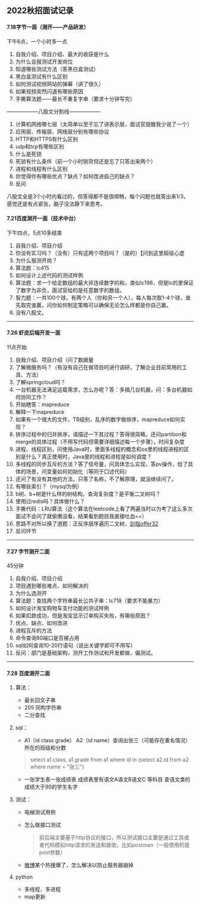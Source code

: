 ## 2022秋招面试记录

#### 7.18字节一面（测开——产品研发）

下午6点，一个小时多一点

1. 自我介绍、项目介绍、最大的收获是什么
2. 为什么会报测试开发岗位
3. 知道哪些测试方法（答黑白盒测试）
4. 黑白盒测试有什么区别
5. 如何测试视频网站的弹幕（讲了很久）
6. 如果视频突然闪退有哪些原因
7. 手撕算法题——最长不重复字串（要求十分钟写完）

——————八股文分割线——————

1. 计算机网络哪七层（太简单以至于忘了讲表示层，面试官提醒我少说了一个）
2. 应用层、传输层、网络层分别有哪些协议
3. HTTP和HTTPS有什么区别
4. udp和tcp有哪些区别
5. 什么是死锁
6. 死锁有什么条件（前一个小时刚背但还是忘了只答出来两个）
7. 进程和线程有什么区别
8. 你觉得你有哪些优点？缺点？如何改进自己的缺点？
9. 反问

八股文全是3个小时内看过的，但答得都不是很顺畅，每个问题也就答出来1/3，感觉还是有点紧张，脑子没法静下来思考。

#### 7.21百度测开一面（技术中台）

下午四点，5点10多结束

1. 自我介绍、项目介绍
2. 你没有实习吗？（没有）只有这两个项目吗？（是的）【问到这里超级心虚
3. 为什么报测开岗？
4. 算法题：lc415
5. 如何设计上述代码的测试样例
6. 算法题：求一个给定数组的最大非连续数字的和，类似lc198，但是lc的里保证了数字为非负，面试官给的是任意数字的数组。
7. 智力题：一共100个球，有两个人（你和另一个人），每人每次取1-4个球，谁先取完谁赢，问你如何制定策略可以确保无论怎么样都是你自己赢。
8. 没有八股文。

---

#### 7.26 虾皮后端开发一面

11点开始

1. 自我介绍、项目介绍（问了数据量
2. 了解微服务吗？（有没有自己在做项目时进行调研，了解企业目前常用的工具、方法）
3. 了解springcloud吗？
4. 一台机器无法满足运载需求，怎么办呢？答：多搞几台机器，问：多台机器如何协同工作？
5. 开始瞎答：mapreduce
6. 解释一下mapreduce
7. 如果有一个很大的文件，TB级别，乱序的数字做排序，mapreduce如何实现？
8. 排序过程中的归并排序，请描述一下其过程？答得很简略，还问partition和merge的具体过程（不用写代码但需要详细描述每一个步骤），时间复杂度
9. 进程、线程区别，问使用Java时，里面多线程的概念和os里的线程进程的区别是什么？真正使用时，Java里的线程和进程是如何调度？
10. 多线程的同步互斥的方法？答了信号量，问具体怎么实现，答pv操作，给了具体的场景，问变量如何初始化（等同于口述代码）
11. 还问了有没有其他的方法，只答了名称，不了解原理，就没继续问了。
12. 有哪些索引？（mysql为例）
13. b树、b+树是什么样的树结构，查询复杂度？是平衡二叉树吗？
14. 使用过redis吗？具体做什么？
15. 手撕代码：LRU算法（这个算法在leetcode上看了两遍当时以为考了这么多次面试不会问了就偷懒没看，结果看到题目我直接吐血==）
16. 思路不对所以换了道题：正反序层序遍历二叉树，[剑指offer32](https://leetcode-cn.com/problems/cong-shang-dao-xia-da-yin-er-cha-shu-iii-lcof/)
17. 反问环节

---

#### 7.27 字节测开二面

45分钟

1. 自我介绍、项目介绍
2. 项目遇到哪些难点、如何解决的
3. 为什么选测开
4. 算法题：查找两个字符串最长公共子串：lc718（要求不能暴力）
5. 如何设计淘宝购物车支付功能的测试样例
6. 如果扣款成功，但是淘宝显示订单购买失败，有哪些原因？
7. 优点、缺点、如何改进
8. 进程互斥的方法
9. 命令查询80端口是否被占用
10. sql如何查询10-20行语句（说出关键字即可不用写）
11. 反问：部门是基础架构，测开工作测试和开发都做，偏测试。

---

#### 7.28 百度测开二面

1. 算法：

   - 最长回文子串
   - 205 同构字符串
   - 二分查找

2. sql：

   -  A1（id class grade） A2（id name）查询出张三（可能存在重名情况）所在的班级和分数

     > select a1.class, a1.grade from a1 where id in (select a2.id from a2 where name = "张三")
     
   -  一张学生表一张成绩表 成绩表里有语文A语文B语文C 等科目 查语文类的成绩大于90的学生名字

3. 测试：

   - 电梯测试用例

   - 怎么做接口测试

     > 前后端主要基于http协议的接口，所以测试接口主要是通过工具或者代码模拟http请求的发送和接收，比如postman（一般使用的是post参数）

   - [微博](https://www.nowcoder.com/jump/super-jump/word?word=微博)某个热搜爆了，怎么解决以防止服务器崩掉

4. python

   - 多线程、多进程
   - map更新
